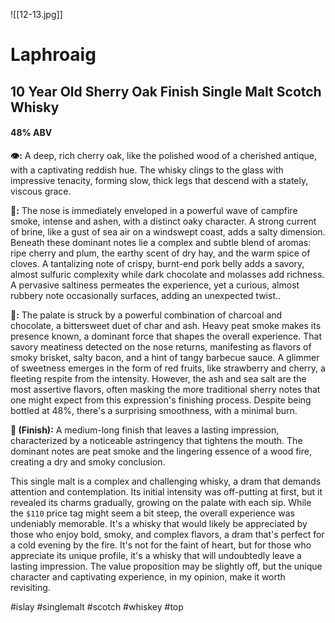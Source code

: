 ![[12-13.jpg]]
# Laphroaig
## 10 Year Old Sherry Oak Finish Single Malt Scotch Whisky
#### 48% ABV
**👁️:** A deep, rich cherry oak, like the polished wood of a cherished antique, with a captivating reddish hue. The whisky clings to the glass with impressive tenacity, forming slow, thick legs that descend with a stately, viscous grace.

**👃:** The nose is immediately enveloped in a powerful wave of campfire smoke, intense and ashen, with a distinct oaky character. A strong current of brine, like a gust of sea air on a windswept coast, adds a salty dimension. Beneath these dominant notes lie a complex and subtle blend of aromas: ripe cherry and plum, the earthy scent of dry hay, and the warm spice of cloves. A tantalizing note of crispy, burnt-end pork belly adds a savory, almost sulfuric complexity while dark chocolate and molasses add richness. A pervasive saltiness permeates the experience, yet a curious, almost rubbery note occasionally surfaces, adding an unexpected twist..

**👅:** The palate is struck by a powerful combination of charcoal and chocolate, a bittersweet duet of char and ash. Heavy peat smoke makes its presence known, a dominant force that shapes the overall experience. That savory meatiness detected on the nose returns, manifesting as flavors of smoky brisket, salty bacon, and a hint of tangy barbecue sauce. A glimmer of sweetness emerges in the form of red fruits, like strawberry and cherry, a fleeting respite from the intensity. However, the ash and sea salt are the most assertive flavors, often masking the more traditional sherry notes that one might expect from this expression's finishing process. Despite being bottled at 48%, there's a surprising smoothness, with a minimal burn.

**🏁 (Finish):** A medium-long finish that leaves a lasting impression, characterized by a noticeable astringency that tightens the mouth. The dominant notes are peat smoke and the lingering essence of a wood fire, creating a dry and smoky conclusion.

This single malt is a complex and challenging whisky, a dram that demands attention and contemplation. Its initial intensity was off-putting at first, but it revealed its charms gradually, growing on the palate with each sip. While the `$110` price tag might seem a bit steep, the overall experience was undeniably memorable. It's a whisky that would likely be appreciated by those who enjoy bold, smoky, and complex flavors, a dram that's perfect for a cold evening by the fire. It's not for the faint of heart, but for those who appreciate its unique profile, it's a whisky that will undoubtedly leave a lasting impression. The value proposition may be slightly off, but the unique character and captivating experience, in my opinion, make it worth revisiting.

#islay #singlemalt #scotch #whiskey #top 